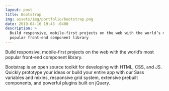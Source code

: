```yaml
---
layout: post
title: Bootstrap
img: assets/img/portfolio/bootstrap.png
date: 2019-04-16 19:43 -0400
description: >
  Build responsive, mobile-first projects on the web with the world’s most
  popular front-end component library
---
```


Build responsive, mobile-first projects on the web with the world’s most
popular front-end component library.

Bootstrap is an open source toolkit for developing with HTML, CSS, and JS.
Quickly prototype your ideas or build your entire app with our Sass variables
and mixins, responsive grid system, extensive prebuilt components, and powerful
plugins built on jQuery.
